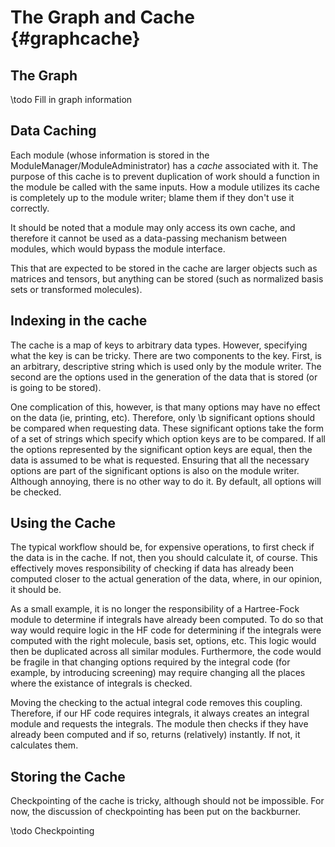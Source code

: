 The Graph and Cache                               {#graphcache}
===================

The Graph
---------

\todo Fill in graph information


Data Caching
------------

Each module (whose information is stored in the
ModuleManager/ModuleAdministrator) has a *cache* associated with it. The
purpose of this cache is to prevent duplication of work should a function
in the module be called with the same inputs. How a module utilizes its
cache is completely up to the module writer; blame them if they don't
use it correctly.

It should be noted that a module may only access its own cache, and
therefore it cannot be used as a data-passing mechanism between modules,
which would bypass the module interface.

This that are expected to be stored in the cache are larger objects such as matrices and tensors,
but anything can be stored (such as normalized basis sets or transformed molecules).

Indexing in the cache
---------------------

The cache is a map of keys to arbitrary data types. However, specifying
what the key is can be tricky. There are two components to the key. First,
is an arbitrary, descriptive string which is used only by the module
writer. The second are the options used in the generation of the data
that is stored (or is going to be stored).

One complication of this, however, is that many options may have no effect
on the data (ie, printing, etc). Therefore, only \b significant options
should be compared when requesting data. These significant options take
the form of a set of strings which specify which option keys are to be
compared. If all the options represented by the significant option keys
are equal, then the data is assumed to be what is requested. Ensuring
that all the necessary options are part of the significant options is also
on the module writer. Although annoying, there is no other way to do it.
By default, all options will be checked.


Using the Cache
---------------

The typical workflow should be, for expensive operations, to first
check if the data is in the cache. If not, then you should calculate it,
of course.  This effectively moves responsibility of checking if data
has already been computed closer to the actual generation of the data,
where, in our opinion, it should be.

As a small example, it is no longer the responsibility of a Hartree-Fock
module to determine if integrals have already been computed. To do
so that way would require logic in the HF code for determining if the
integrals were computed with the right molecule, basis set, options,
etc. This logic would then be duplicated across all similar modules.
Furthermore, the code would be fragile in that changing options required
by the integral code (for example, by introducing screening) may require
changing all the places where the existance of integrals is checked.

Moving the checking to the actual integral code removes this
coupling. Therefore, if our HF code requires integrals, it always creates
an integral module and requests the integrals.  The module then checks if
they have already been computed and if so, returns (relatively) instantly.
If not, it calculates them.


Storing the Cache
-----------------

Checkpointing of the cache is tricky, although should not be impossible.
For now, the discussion of checkpointing has been put on the backburner.

\todo Checkpointing 
